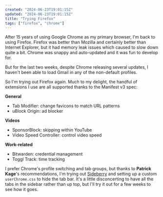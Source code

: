 ```yaml
---
created: "2024-06-23T19:01:15Z"
updated: "2024-06-23T19:01:15Z"
title: "Trying Firefox"
tags: ["firefox", "chrome"]
---
```


After 15 years of using Google Chrome as my primary browser, I'm back to using Firefox. Firefox was better than Mozilla and certainly better than Internet Explorer, but it had memory leak issues which caused to slow down quite a bit. Chrome was snappy and auto-updated and it was fun to develop for.

But for the last two weeks, despite Chrome releasing several updates, I haven't been able to load Gmail in any of the non-default profiles.

So I'm trying out Firefox again. Much to my delight, the handful of extensions I use are all supported thanks to the Manifest v3 spec:

**General**

- Tab Modifier: change favicons to match URL patterns
- uBlock Origin: ad blocker

**Videos**

- SponsorBlock: skipping within YouTube
- Video Speed Controller: control video speed

**Work-related**

- Bitwarden: credential management
- Toggl Track: time tracking

I prefer Chrome's profile switching and tab groups, but thanks to **Patrick Kage**'s recommendations, I'm trying out [Sideberry](https://github.com/mbnuqw/sidebery) and setting up a custom `userChrome.css` to hide the tab bar. It's a little disconcerting to have all the tabs in the sidebar rather than up top, but I'll try it out for a few weeks to see how it goes.
